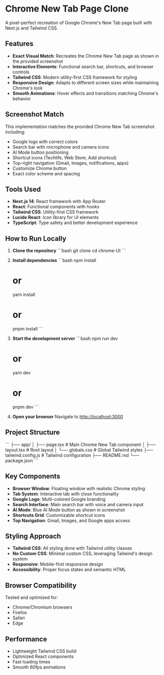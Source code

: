 # Chrome New Tab Page Clone

A pixel-perfect recreation of Google Chrome's New Tab page built with Next.js and Tailwind CSS.

## Features

- **Exact Visual Match**: Recreates the Chrome New Tab page as shown in the provided screenshot
- **Interactive Elements**: Functional search bar, shortcuts, and browser controls
- **Tailwind CSS**: Modern utility-first CSS framework for styling
- **Responsive Design**: Adapts to different screen sizes while maintaining Chrome's look
- **Smooth Animations**: Hover effects and transitions matching Chrome's behavior

## Screenshot Match

This implementation matches the provided Chrome New Tab screenshot including:
- Google logo with correct colors
- Search bar with microphone and camera icons
- AI Mode button positioning
- Shortcut icons (Techlife, Web Store, Add shortcut)
- Top-right navigation (Gmail, Images, notifications, apps)
- Customize Chrome button
- Exact color scheme and spacing

## Tools Used

- **Next.js 14**: React framework with App Router
- **React**: Functional components with hooks
- **Tailwind CSS**: Utility-first CSS framework
- **Lucide React**: Icon library for UI elements
- **TypeScript**: Type safety and better development experience

## How to Run Locally

1. **Clone the repository**
   \`\`\`bash
   git clone <repository-url>
   cd chrome-UI
   \`\`\`

2. **Install dependencies**
   \`\`\`bash
   npm install
   # or
   yarn install
   # or
   pnpm install
   \`\`\`

3. **Start the development server**
   \`\`\`bash
   npm run dev
   # or
   yarn dev
   # or
   pnpm dev
   \`\`\`

4. **Open your browser**
   Navigate to [http://localhost:3000](http://localhost:3000)

## Project Structure

\`\`\`
├── app/
│   ├── page.tsx              # Main Chrome New Tab component
│   ├── layout.tsx            # Root layout
│   └── globals.css           # Global Tailwind styles
├── tailwind.config.js        # Tailwind configuration
├── README.md
└── package.json
\`\`\`

## Key Components

- **Browser Window**: Floating window with realistic Chrome styling
- **Tab System**: Interactive tab with close functionality
- **Google Logo**: Multi-colored Google branding
- **Search Interface**: Main search bar with voice and camera input
- **AI Mode**: Blue AI Mode button as shown in screenshot
- **Shortcuts Grid**: Customizable shortcut icons
- **Top Navigation**: Gmail, Images, and Google apps access

## Styling Approach

- **Tailwind CSS**: All styling done with Tailwind utility classes
- **No Custom CSS**: Minimal custom CSS, leveraging Tailwind's design system
- **Responsive**: Mobile-first responsive design
- **Accessibility**: Proper focus states and semantic HTML

## Browser Compatibility

Tested and optimized for:
- Chrome/Chromium browsers
- Firefox
- Safari
- Edge

## Performance

- Lightweight Tailwind CSS build
- Optimized React components
- Fast loading times
- Smooth 60fps animations
